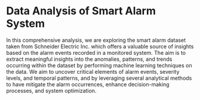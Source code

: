 # Data Analysis of Smart Alarm System

In this comprehensive analysis, we are exploring the smart alarm dataset taken from Schneider Electric Inc. which offers a valuable source of insights based on the alarm events recorded in a monitored system. The aim is to extract meaningful insights into the anomalies, patterns, and trends occurring within the dataset by performing machine learning techniques on the data. We aim to uncover critical elements of alarm events, severity levels, and temporal patterns, and by leveraging several analytical methods to have mitigate the alarm occurrences, enhance decision-making processes, and system optimization.

